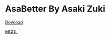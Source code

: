 # AsaBetter By Asaki Zuki 

[Dowload](https://github.com/Hiyurin/AsaBetter/releases)

[MCDL](https://mcpedl.com/asabetter/)
